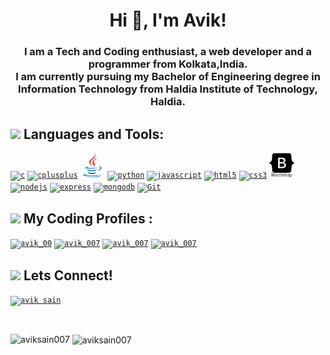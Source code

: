 <h1 align="center">Hi 👋, I'm Avik!</h1>
<h3 align="center">I am a Tech and Coding enthusiast, a web developer and a programmer from Kolkata,India. <br> I am currently pursuing my Bachelor of Engineering degree in Information Technology from Haldia Institute of Technology, Haldia.</h3>

## <img src="https://media.giphy.com/media/QssGEmpkyEOhBCb7e1/giphy.gif" width="42px"> Languages and Tools:
<p align="left"> 
  <a href="https://www.cprogramming.com/" target="_blank" rel="noreferrer"><code><img src="https://img.icons8.com/color/3x/c-programming.png" alt="c" width="40px" height="40"/></code></a>
  <a href="https://www.w3schools.com/cpp/" target="_blank" rel="noreferrer"> <code><img src="https://img.icons8.com/color/4x/c-plus-plus-logo.png" alt="cplusplus" width="40" height="40px"></code></a> 
  <a href="https://www.java.com" target="_blank" rel="noreferrer"><code><img src="https://raw.githubusercontent.com/devicons/devicon/master/icons/java/java-original.svg" alt="java" width="40" height="40"/></code></a> 
  <a href="https://www.python.org" target="_blank" rel="noreferrer"><code><img src="https://img.icons8.com/color/4x/000000/python.png" alt="python" width="40" height="40"/></code></a>
  <a href="https://developer.mozilla.org/en-US/docs/Web/JavaScript" target="_blank" rel="noreferrer"><code><img src="https://img.icons8.com/color/48/000000/javascript--v1.png" alt="javascript" width="40" height="40"/></code></a> 
  <a href="https://www.w3.org/html/" target="_blank" rel="noreferrer"><code><img src="https://img.icons8.com/color/48/000000/html-5.png" alt="html5" width="40" height="40"/></code></a>
  <a href="https://www.w3schools.com/css/" target="_blank" rel="noreferrer"><code><img src="https://img.icons8.com/color/48/000000/css3.png" alt="css3" width="40" height="41"/></code></a> 
  <a href="https://getbootstrap.com" target="_blank" rel="noreferrer"><code><img src="https://raw.githubusercontent.com/devicons/devicon/master/icons/bootstrap/bootstrap-plain-wordmark.svg" alt="bootstrap" width="40" height="40"/></code></a>  
  <a href="https://nodejs.org" target="_blank" rel="noreferrer"><code><img src="https://img.icons8.com/color/8x/000000/nodejs.png" alt="nodejs" width="40" height="40"/></code></a> 
    <a href="https://expressjs.com" target="_blank" rel="noreferrer"><code><img src="https://user-images.githubusercontent.com/124508241/236266936-377a32b0-697c-4bea-ac12-579642f0a617.png" alt="express" height="40" width="40" /></code></a> 
    <a href="https://www.mongodb.com/" target="_blank" rel="noreferrer"><code><img src="https://img.icons8.com/color/8x/000000/mongodb.png" alt="mongodb" width="40" height="40"/></code></a>
  <a href="https://git-scm.com/" target="_blank" rel="noreferrer"><code><img width="40px" src="https://img.icons8.com/color/2x/git.png" title="Git"/></code></a>
</p>

## <img src="https://media.giphy.com/media/MIGbtLZoVjbl0bYbAd/giphy.gif" width="50px"> My Coding Profiles : 
<p align="left">
<a href="https://www.codechef.com/users/avik_00" target="blank"><code><img align="center" src="https://static.uacdn.net/thumbnail/external-app-icons/ce4fd2180646452aa0b03c3ffa3ef8e2.png" alt="avik_00" height="30" width="40" /></code></a>
<a href="https://codeforces.com/profile/avik_007" target="blank"><code><img align="center" src="https://raw.githubusercontent.com/rahuldkjain/github-profile-readme-generator/master/src/images/icons/Social/codeforces.svg" alt="avik_007" height="30" width="40" /></code></a>
<a href="https://www.leetcode.com/avik_007" target="blank"><code><img align="center" src="https://raw.githubusercontent.com/rahuldkjain/github-profile-readme-generator/master/src/images/icons/Social/leet-code.svg" alt="avik_007" height="30" width="40" /></code></a>
  <a href="https://auth.geeksforgeeks.org/user/avik_007" target="blank"><code><img align="center" src="https://raw.githubusercontent.com/rahuldkjain/github-profile-readme-generator/master/src/images/icons/Social/geeks-for-geeks.svg" alt="avik_007" height="30" width="40" /></code></a>
</p>

## <img src="https://media.giphy.com/media/KcnlGHBpnKnjZIuCMv/giphy.gif" width="50px"> Lets Connect!
<p align="left"><code><a href="https://www.linkedin.com/in/avik-sain-387452226/" target="blank"><img align="center" src="https://raw.githubusercontent.com/rahuldkjain/github-profile-readme-generator/master/src/images/icons/Social/linked-in-alt.svg" alt="avik sain" height="30" width="40" /></code></a>
 </p>
<br>
<p><img align="left" src="https://github-readme-stats.vercel.app/api/top-langs?username=aviksain007&show_icons=true&locale=en&layout=compact" alt="aviksain007" /></p>

<p>&nbsp;<img align="center" src="https://github-readme-stats.vercel.app/api?username=aviksain007&show_icons=true&locale=en" alt="aviksain007" /></p>

